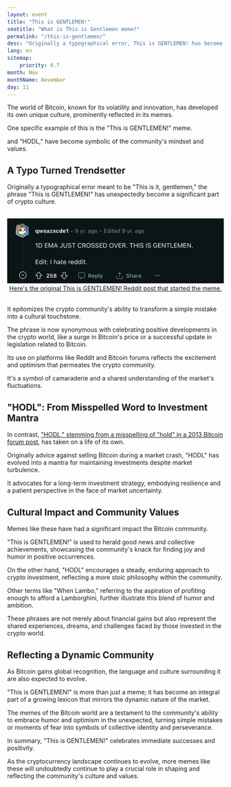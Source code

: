 ```yaml
---
layout: event
title: "This is GENTLEMEN!"
seotitle: "What is This is Gentlemen meme?"
permalink: "/this-is-gentlemen/"
desc: "Originally a typographical error, This is GENTLEMEN! has become a celebratory phrase within the Bitcoin community, symbolizing their enthusiasm and sense of humor in response to positive developments in the market." 
lang: en
sitemap:
    priority: 0.7
month: Nov
monthName: November
day: 11
---
```


The world of Bitcoin, known for its volatility and innovation, has developed its own unique culture, prominently reflected in its memes. 

One specific example of this is the "This is GENTLEMEN!" meme. 


and "HODL," have become symbolic of the community's mindset and values.

## A Typo Turned Trendsetter

Originally a typographical error meant to be "This is it, gentlemen," the phrase "This is GENTLEMEN!" has unexpectedly become a significant part of crypto culture. 

<br>
<center><img alt="The original This is GENTLEMEN! post from Reddit" class="box-shadow" src="/img/this-is-gentlemen.png" />
<div class="kb-helper"><a href="https://www.reddit.com/r/BitcoinMarkets/comments/2lxkqk/comment/cm0085i/" target="_blank" rel="noopener noreferrer">Here's the original This is GENTLEMEN! Reddit post that started the meme.</a></div>
</center>
<br>

It epitomizes the crypto community's ability to transform a simple mistake into a cultural touchstone. 

The phrase is now synonymous with celebrating positive developments in the crypto world, like a surge in Bitcoin's price or a successful update in legislation related to Bitcoin. 

Its use on platforms like Reddit and Bitcoin forums reflects the excitement and optimism that permeates the crypto community. 

It's a symbol of camaraderie and a shared understanding of the market's fluctuations.

## "HODL": From Misspelled Word to Investment Mantra

In contrast, <a href="https://calendar.bitbo.io/hodl/" target="_blank" rel="noopener noreferrer">"HODL," stemming from a misspelling of "hold" in a 2013 Bitcoin forum post</a>, has taken on a life of its own. 

Originally advice against selling Bitcoin during a market crash, "HODL" has evolved into a mantra for maintaining investments despite market turbulence. 

It advocates for a long-term investment strategy, embodying resilience and a patient perspective in the face of market uncertainty.

## Cultural Impact and Community Values

Memes like these have had a significant impact the Bitcoin community. 

"This is GENTLEMEN!" is used to herald good news and collective achievements, showcasing the community's knack for finding joy and humor in positive occurrences. 

On the other hand, "HODL" encourages a steady, enduring approach to crypto investment, reflecting a more stoic philosophy within the community.

Other terms like "When Lambo," referring to the aspiration of profiting enough to afford a Lamborghini, further illustrate this blend of humor and ambition. 

These phrases are not merely about financial gains but also represent the shared experiences, dreams, and challenges faced by those invested in the crypto world.

## Reflecting a Dynamic Community

As Bitcoin gains global recognition, the language and culture surrounding it are also expected to evolve. 

"This is GENTLEMEN!" is more than just a meme; it has become an integral part of a growing lexicon that mirrors the dynamic nature of the market. 

The memes of the Bitcoin world are a testament to the community's ability to embrace humor and optimism in the unexpected, turning simple mistakes or moments of fear into symbols of collective identity and perseverance.

In summary, "This is GENTLEMEN!" celebrates immediate successes and positivity. 

As the cryptocurrency landscape continues to evolve, more memes like these will undoubtedly continue to play a crucial role in shaping and reflecting the community's culture and values.